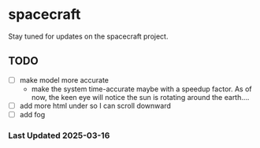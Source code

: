 # spacecraft

Stay tuned for updates on the spacecraft project.

## TODO

- [ ] make model more accurate
  - make the system time-accurate maybe with a speedup factor.
    As of now, the keen eye will notice the sun is rotating around the earth....
- [ ] add more html under so I can scroll downward
- [ ] add fog

### Last Updated 2025-03-16
